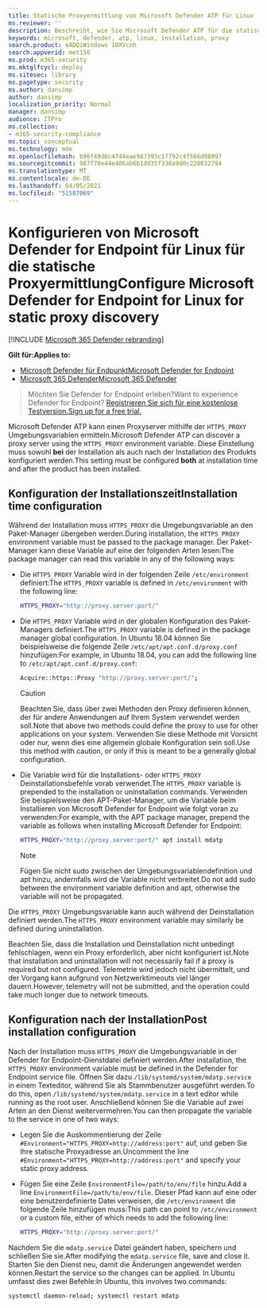 ```yaml
---
title: Statische Proxyermittlung von Microsoft Defender ATP für Linux
ms.reviewer: ''
description: Beschreibt, wie Sie Microsoft Defender ATP für die statische Proxyermittlung konfigurieren.
keywords: microsoft, defender, atp, linux, installation, proxy
search.product: eADQiWindows 10XVcnh
search.appverid: met150
ms.prod: m365-security
ms.mktglfcycl: deploy
ms.sitesec: library
ms.pagetype: security
ms.author: dansimp
author: dansimp
localization_priority: Normal
manager: dansimp
audience: ITPro
ms.collection:
- m365-security-compliance
ms.topic: conceptual
ms.technology: mde
ms.openlocfilehash: b96f49d6c4744eae987393c17792c4f566d98997
ms.sourcegitcommit: 987f70e44e406ab6b1dd35f336a9d0c228032794
ms.translationtype: MT
ms.contentlocale: de-DE
ms.lasthandoff: 04/05/2021
ms.locfileid: "51587069"
---
```

# <a name="configure-microsoft-defender-for-endpoint-for-linux-for-static-proxy-discovery"></a><span data-ttu-id="cbb05-104">Konfigurieren von Microsoft Defender for Endpoint für Linux für die statische Proxyermittlung</span><span class="sxs-lookup"><span data-stu-id="cbb05-104">Configure Microsoft Defender for Endpoint for Linux for static proxy discovery</span></span>

[!INCLUDE [Microsoft 365 Defender rebranding](../../includes/microsoft-defender.md)]


<span data-ttu-id="cbb05-105">**Gilt für:**</span><span class="sxs-lookup"><span data-stu-id="cbb05-105">**Applies to:**</span></span>
- [<span data-ttu-id="cbb05-106">Microsoft Defender für Endpunkt</span><span class="sxs-lookup"><span data-stu-id="cbb05-106">Microsoft Defender for Endpoint</span></span>](https://go.microsoft.com/fwlink/p/?linkid=2154037)
- [<span data-ttu-id="cbb05-107">Microsoft 365 Defender</span><span class="sxs-lookup"><span data-stu-id="cbb05-107">Microsoft 365 Defender</span></span>](https://go.microsoft.com/fwlink/?linkid=2118804)

> <span data-ttu-id="cbb05-108">Möchten Sie Defender for Endpoint erleben?</span><span class="sxs-lookup"><span data-stu-id="cbb05-108">Want to experience Defender for Endpoint?</span></span> [<span data-ttu-id="cbb05-109">Registrieren Sie sich für eine kostenlose Testversion.</span><span class="sxs-lookup"><span data-stu-id="cbb05-109">Sign up for a free trial.</span></span>](https://www.microsoft.com/microsoft-365/windows/microsoft-defender-atp?ocid=docs-wdatp-investigateip-abovefoldlink)

<span data-ttu-id="cbb05-110">Microsoft Defender ATP kann einen Proxyserver mithilfe der ```HTTPS_PROXY``` Umgebungsvariablen ermitteln.</span><span class="sxs-lookup"><span data-stu-id="cbb05-110">Microsoft Defender ATP can discover a proxy server using the ```HTTPS_PROXY``` environment variable.</span></span> <span data-ttu-id="cbb05-111">Diese Einstellung muss sowohl **bei** der Installation als auch nach der Installation des Produkts konfiguriert werden.</span><span class="sxs-lookup"><span data-stu-id="cbb05-111">This setting must be configured **both** at installation time and after the product has been installed.</span></span>

## <a name="installation-time-configuration"></a><span data-ttu-id="cbb05-112">Konfiguration der Installationszeit</span><span class="sxs-lookup"><span data-stu-id="cbb05-112">Installation time configuration</span></span>

<span data-ttu-id="cbb05-113">Während der Installation muss ```HTTPS_PROXY``` die Umgebungsvariable an den Paket-Manager übergeben werden.</span><span class="sxs-lookup"><span data-stu-id="cbb05-113">During installation, the ```HTTPS_PROXY``` environment variable must be passed to the package manager.</span></span> <span data-ttu-id="cbb05-114">Der Paket-Manager kann diese Variable auf eine der folgenden Arten lesen:</span><span class="sxs-lookup"><span data-stu-id="cbb05-114">The package manager can read this variable in any of the following ways:</span></span>

- <span data-ttu-id="cbb05-115">Die ```HTTPS_PROXY``` Variable wird in der folgenden Zeile ```/etc/environment``` definiert:</span><span class="sxs-lookup"><span data-stu-id="cbb05-115">The ```HTTPS_PROXY``` variable is defined in ```/etc/environment``` with the following line:</span></span>

    ```bash
    HTTPS_PROXY="http://proxy.server:port/"
    ```

- <span data-ttu-id="cbb05-116">Die `HTTPS_PROXY` Variable wird in der globalen Konfiguration des Paket-Managers definiert.</span><span class="sxs-lookup"><span data-stu-id="cbb05-116">The `HTTPS_PROXY` variable is defined in the package manager global configuration.</span></span> <span data-ttu-id="cbb05-117">In Ubuntu 18.04 können Sie beispielsweise die folgende Zeile `/etc/apt/apt.conf.d/proxy.conf` hinzufügen:</span><span class="sxs-lookup"><span data-stu-id="cbb05-117">For example, in Ubuntu 18.04, you can add the following line to `/etc/apt/apt.conf.d/proxy.conf`:</span></span>
  
    ```bash
    Acquire::https::Proxy "http://proxy.server:port/";
    ```

    > [!CAUTION]
    > <span data-ttu-id="cbb05-118">Beachten Sie, dass über zwei Methoden den Proxy definieren können, der für andere Anwendungen auf Ihrem System verwendet werden soll.</span><span class="sxs-lookup"><span data-stu-id="cbb05-118">Note that above two methods could define the proxy to use for other applications on your system.</span></span> <span data-ttu-id="cbb05-119">Verwenden Sie diese Methode mit Vorsicht oder nur, wenn dies eine allgemein globale Konfiguration sein soll.</span><span class="sxs-lookup"><span data-stu-id="cbb05-119">Use this method with caution, or only if this is meant to be a generally global configuration.</span></span>
  
- <span data-ttu-id="cbb05-120">Die Variable wird für die Installations- oder `HTTPS_PROXY` Deinstallationsbefehle vorab verwendet.</span><span class="sxs-lookup"><span data-stu-id="cbb05-120">The `HTTPS_PROXY` variable is prepended to the installation or uninstallation commands.</span></span> <span data-ttu-id="cbb05-121">Verwenden Sie beispielsweise den APT-Paket-Manager, um die Variable beim Installieren von Microsoft Defender for Endpoint wie folgt voran zu verwenden:</span><span class="sxs-lookup"><span data-stu-id="cbb05-121">For example, with the APT package manager, prepend the variable as follows when installing Microsoft Defender for Endpoint:</span></span> 

    ```bash  
    HTTPS_PROXY="http://proxy.server:port/" apt install mdatp
    ```

    > [!NOTE]
    > <span data-ttu-id="cbb05-122">Fügen Sie nicht sudo zwischen der Umgebungsvariablendefinition und apt hinzu, andernfalls wird die Variable nicht verbreitet.</span><span class="sxs-lookup"><span data-stu-id="cbb05-122">Do not add sudo between the environment variable definition and apt, otherwise the variable will not be propagated.</span></span>

<span data-ttu-id="cbb05-123">Die `HTTPS_PROXY` Umgebungsvariable kann auch während der Deinstallation definiert werden.</span><span class="sxs-lookup"><span data-stu-id="cbb05-123">The `HTTPS_PROXY` environment variable may similarly be defined during uninstallation.</span></span>

<span data-ttu-id="cbb05-124">Beachten Sie, dass die Installation und Deinstallation nicht unbedingt fehlschlagen, wenn ein Proxy erforderlich, aber nicht konfiguriert ist.</span><span class="sxs-lookup"><span data-stu-id="cbb05-124">Note that installation and uninstallation will not necessarily fail if a proxy is required but not configured.</span></span> <span data-ttu-id="cbb05-125">Telemetrie wird jedoch nicht übermittelt, und der Vorgang kann aufgrund von Netzwerktimeouts viel länger dauern.</span><span class="sxs-lookup"><span data-stu-id="cbb05-125">However, telemetry will not be submitted, and the operation could take much longer due to network timeouts.</span></span>

## <a name="post-installation-configuration"></a><span data-ttu-id="cbb05-126">Konfiguration nach der Installation</span><span class="sxs-lookup"><span data-stu-id="cbb05-126">Post installation configuration</span></span>
  
<span data-ttu-id="cbb05-127">Nach der Installation muss `HTTPS_PROXY` die Umgebungsvariable in der Defender for Endpoint-Dienstdatei definiert werden.</span><span class="sxs-lookup"><span data-stu-id="cbb05-127">After installation, the `HTTPS_PROXY` environment variable must be defined in the Defender for Endpoint service file.</span></span> <span data-ttu-id="cbb05-128">Öffnen Sie dazu `/lib/systemd/system/mdatp.service` in einem Texteditor, während Sie als Stammbenutzer ausgeführt werden.</span><span class="sxs-lookup"><span data-stu-id="cbb05-128">To do this, open `/lib/systemd/system/mdatp.service` in a text editor while running as the root user.</span></span> <span data-ttu-id="cbb05-129">Anschließend können Sie die Variable auf zwei Arten an den Dienst weitervermehren:</span><span class="sxs-lookup"><span data-stu-id="cbb05-129">You can then propagate the variable to the service in one of two ways:</span></span>

- <span data-ttu-id="cbb05-130">Legen Sie die Auskommentierung der Zeile `#Environment="HTTPS_PROXY=http://address:port"` auf, und geben Sie Ihre statische Proxyadresse an.</span><span class="sxs-lookup"><span data-stu-id="cbb05-130">Uncomment the line `#Environment="HTTPS_PROXY=http://address:port"` and specify your static proxy address.</span></span>

- <span data-ttu-id="cbb05-131">Fügen Sie eine Zeile `EnvironmentFile=/path/to/env/file` hinzu.</span><span class="sxs-lookup"><span data-stu-id="cbb05-131">Add a line `EnvironmentFile=/path/to/env/file`.</span></span> <span data-ttu-id="cbb05-132">Dieser Pfad kann auf eine oder eine benutzerdefinierte Datei verweisen, die `/etc/environment` die folgende Zeile hinzufügen muss:</span><span class="sxs-lookup"><span data-stu-id="cbb05-132">This path can point to `/etc/environment` or a custom file, either of which needs to add the following line:</span></span>
  
    ```bash
    HTTPS_PROXY="http://proxy.server:port/"
    ```

<span data-ttu-id="cbb05-133">Nachdem Sie die `mdatp.service` Datei geändert haben, speichern und schließen Sie sie.</span><span class="sxs-lookup"><span data-stu-id="cbb05-133">After modifying the `mdatp.service` file, save and close it.</span></span> <span data-ttu-id="cbb05-134">Starten Sie den Dienst neu, damit die Änderungen angewendet werden können.</span><span class="sxs-lookup"><span data-stu-id="cbb05-134">Restart the service so the changes can be applied.</span></span> <span data-ttu-id="cbb05-135">In Ubuntu umfasst dies zwei Befehle:</span><span class="sxs-lookup"><span data-stu-id="cbb05-135">In Ubuntu, this involves two commands:</span></span>  

```bash
systemctl daemon-reload; systemctl restart mdatp
```
